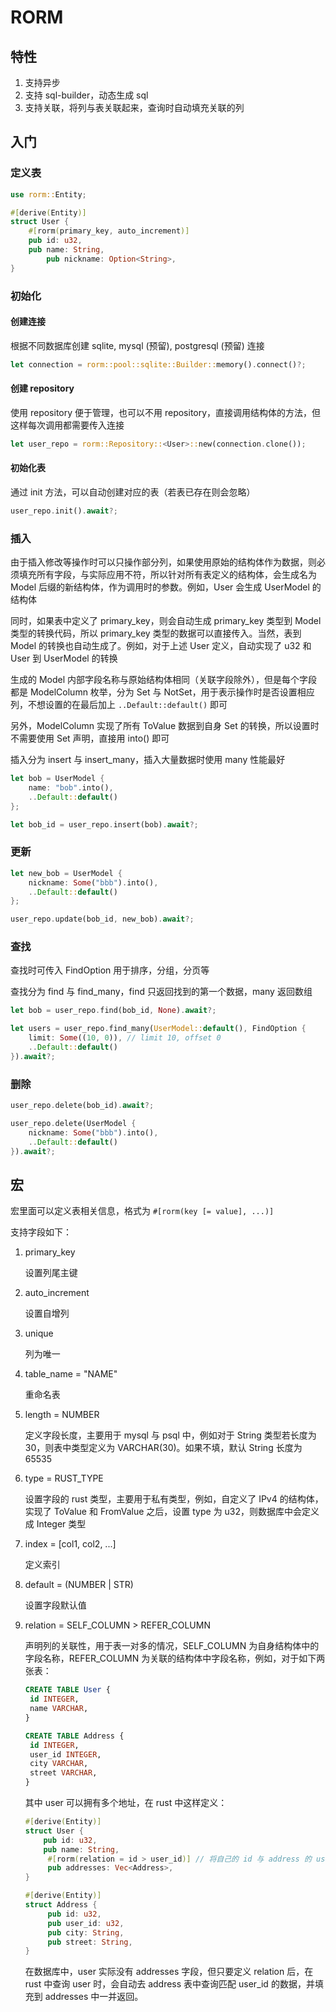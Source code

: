 # RORM

## 特性

1. 支持异步
2. 支持 sql-builder，动态生成 sql
3. 支持关联，将列与表关联起来，查询时自动填充关联的列

## 入门

### 定义表

```rust
use rorm::Entity;

#[derive(Entity)]
struct User {
    #[rorm(primary_key, auto_increment)]
    pub id: u32,
    pub name: String,
		pub nickname: Option<String>,
}
```

### 初始化

#### 创建连接

根据不同数据库创建 sqlite, mysql (预留), postgresql (预留) 连接

```rust
let connection = rorm::pool::sqlite::Builder::memory().connect()?;
```

#### 创建 repository

使用 repository 便于管理，也可以不用 repository，直接调用结构体的方法，但这样每次调用都需要传入连接

```rust
let user_repo = rorm::Repository::<User>::new(connection.clone());
```

#### 初始化表

通过 init 方法，可以自动创建对应的表（若表已存在则会忽略）

```rust
user_repo.init().await?;
```

### 插入

由于插入修改等操作时可以只操作部分列，如果使用原始的结构体作为数据，则必须填充所有字段，与实际应用不符，所以针对所有表定义的结构体，会生成名为 Model 后缀的新结构体，作为调用时的参数。例如，User 会生成 UserModel 的结构体

同时，如果表中定义了 primary_key，则会自动生成 primary_key 类型到 Model 类型的转换代码，所以 primary_key 类型的数据可以直接传入。当然，表到 Model 的转换也自动生成了。例如，对于上述 User 定义，自动实现了 u32 和 User 到 UserModel 的转换

生成的 Model 内部字段名称与原始结构体相同（关联字段除外），但是每个字段都是 ModelColumn 枚举，分为 Set 与 NotSet，用于表示操作时是否设置相应列，不想设置的在最后加上 `..Default::default()` 即可

另外，ModelColumn  实现了所有 ToValue 数据到自身 Set 的转换，所以设置时不需要使用 Set 声明，直接用 into() 即可

插入分为 insert 与 insert_many，插入大量数据时使用 many 性能最好

```rust
let bob = UserModel {
    name: "bob".into(),
    ..Default::default()
};

let bob_id = user_repo.insert(bob).await?;
```

### 更新

```rust
let new_bob = UserModel {
    nickname: Some("bbb").into(),
    ..Default::default()
};

user_repo.update(bob_id, new_bob).await?;
```

### 查找

查找时可传入 FindOption 用于排序，分组，分页等

查找分为 find 与 find_many，find 只返回找到的第一个数据，many 返回数组

```rust
let bob = user_repo.find(bob_id, None).await?;

let users = user_repo.find_many(UserModel::default(), FindOption {
  	limit: Some((10, 0)), // limit 10, offset 0
  	..Default::default()
}).await?;
```

### 删除

```rust
user_repo.delete(bob_id).await?;

user_repo.delete(UserModel {
  	nickname: Some("bbb").into(),
  	..Default::default()
}).await?;
```

## 宏

宏里面可以定义表相关信息，格式为 `#[rorm(key [= value], ...)]`

支持字段如下：

1. primary_key

   设置列尾主键

2. auto_increment

   设置自增列

3. unique

   列为唯一

4. table_name = "NAME"

   重命名表

5. length = NUMBER

   定义字段长度，主要用于 mysql 与 psql 中，例如对于 String 类型若长度为 30，则表中类型定义为 VARCHAR(30)。如果不填，默认 String 长度为 65535

6. type = RUST_TYPE

   设置字段的 rust 类型，主要用于私有类型，例如，自定义了 IPv4 的结构体，实现了 ToValue 和 FromValue 之后，设置 type 为 u32，则数据库中会定义成 Integer 类型

7. index = [col1, col2, ...]

   定义索引

8. default = (NUMBER | STR)

   设置字段默认值

9. relation = SELF_COLUMN > REFER_COLUMN

   声明列的关联性，用于表一对多的情况，SELF_COLUMN 为自身结构体中的字段名称，REFER_COLUMN 为关联的结构体中字段名称，例如，对于如下两张表：

   ```sql
   CREATE TABLE User {
   	id INTEGER,
   	name VARCHAR,
   }
   
   CREATE TABLE Address {
   	id INTEGER,
   	user_id INTEGER,
   	city VARCHAR,
   	street VARCHAR,
   }
   ```

   其中 user 可以拥有多个地址，在 rust 中这样定义：

   ```rust
   #[derive(Entity)]
   struct User {
       pub id: u32,
       pub name: String,
     	#[rorm(relation = id > user_id)] // 将自己的 id 与 address 的 user_id 关联
     	pub addresses: Vec<Address>,
   }
   
   #[derive(Entity)]
   struct Address {
     	pub id: u32,
     	pub user_id: u32,
     	pub city: String,
     	pub street: String,
   }
   ```

   在数据库中，user 实际没有 addresses 字段，但只要定义 relation 后，在 rust 中查询 user 时，会自动去 address 表中查询匹配 user_id 的数据，并填充到 addresses  中一并返回。